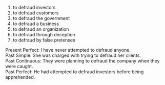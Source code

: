 
1. to defraud investors
2. to defraud customers
3. to defraud the government
4. to defraud a business
5. to defraud an organization
6. to defraud through deception
7. to defraud by false pretenses

Present Perfect: I have never attempted to defraud anyone.  
Past Simple: She was charged with trying to defraud her clients.  
Past Continuous: They were planning to defraud the company when they were caught.  
Past Perfect: He had attempted to defraud investors before being apprehended.

